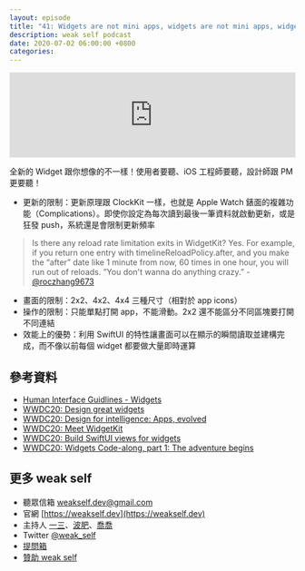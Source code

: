```yaml
---
layout: episode
title: "41: Widgets are not mini apps, widgets are not mini apps, widgets are not mini apps"
description: weak self podcast
date: 2020-07-02 06:00:00 +0800
categories: 
---
```

<iframe src="https://www.listennotes.com/embedded/e/ff47b954a7054c80996df001b21ec83f/" width="100%" style="width: 1px; min-width: 100%;" frameborder="0" scrolling="no"></iframe>

全新的 Widget 跟你想像的不一樣！使用者要聽、iOS 工程師要聽，設計師跟 PM 更要聽！

- 更新的限制：更新原理跟 ClockKit 一樣，也就是 Apple Watch 錶面的複雜功能（Complications）。即使你設定為每次讀到最後一筆資料就啟動更新，或是狂發 push，系統還是會限制更新頻率
> Is there any reload rate limitation exits in WidgetKit?
Yes. For example, if you return one entry with timelineReloadPolicy.after, and you make the “after” date like 1 minute from now, 60 times in one hour, you will run out of reloads. ”You don't wanna do anything crazy.”  - [@roczhang9673](https://twitter.com/roczhang9673/status/1276842264489127942?s=20)
- 畫面的限制：2x2、4x2、4x4 三種尺寸（相對於 app icons）
- 操作的限制：只能單點打開 app，不能滑動。2x2 還不能區分不同區塊要打開不同連結
- 效能上的優勢：利用 SwiftUI 的特性讓畫面可以在顯示的瞬間讀取並建構完成，而不像以前每個 widget 都要做大量即時運算

## 參考資料

- [Human Interface Guidlines - Widgets](https://developer.apple.com/design/human-interface-guidelines/ios/system-capabilities/widgets/)
- [WWDC20: Design great widgets](https://developer.apple.com/videos/play/wwdc2020/10103/)
- [WWDC20: Design for intelligence: Apps, evolved](https://developer.apple.com/videos/play/wwdc2020/10086/)
- [WWDC20: Meet WidgetKit](https://developer.apple.com/videos/play/wwdc2020/10028/)
- [WWDC20: Build SwiftUI views for widgets](https://developer.apple.com/videos/play/wwdc2020/10033/)
- [WWDC20: Widgets Code-along, part 1: The adventure begins](https://developer.apple.com/videos/play/wwdc2020/10034/)

## 更多 weak self

* 聽眾信箱 [weakself.dev@gmail.com](mailto:weakself.dev@gmail.com)
* 官網 [https://weakself.dev](https://weakself.dev)
* 主持人 [一三](https://twitter.com/ethanhuang13)、[波肥](https://twitter.com/PofatTseng)、[喬喬](https://twitter.com/joe_trash_talk)
* Twitter [@weak_self](https://twitter.com/weak_self)
* [提問箱](https://peing.net/zh-TW/weak_self)
* [贊助 weak self](https://weakself.dev/#贊助)